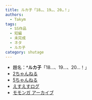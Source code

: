 ```yaml
---
title: ルカ子「18…、19…、20…！」
authors:
  - Takym
tags:
  - SS作品
  - 短編
  - 未完成
  - ネタ
  - ルカ子
category: shutage
---
```

- 題名：**^ルカ子**「18…、19…、20…！」
- [2ちゃんねる](http://viper.2ch.sc/test/read.cgi/news4vip/1429345435)
- [5ちゃんねる](http://hebi.5ch.net/test/read.cgi/news4vip/1429345435)
- [えすえすログ](http://s2-log.com/archives/44343750.html)
- [モモンガ アーカイブ](http://sslog.ldblog.jp/archives/7903906.html)
